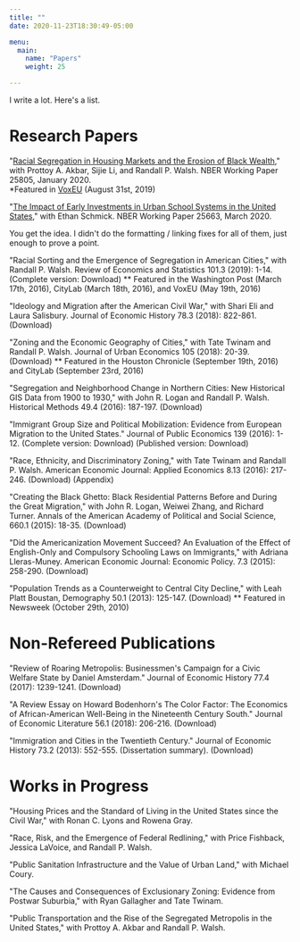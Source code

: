 ```yaml
---
title: ""
date: 2020-11-23T18:30:49-05:00

menu:
  main:
    name: "Papers"
    weight: 25

---
```


I write a lot. Here's a list.

# Research Papers

"[Racial Segregation in Housing Markets and the Erosion of Black Wealth](https://www.allisonshertzer.com/files/w25805.pdf),"
with Prottoy A. Akbar, Sijie Li, and Randall P. Walsh.
NBER Working Paper 25805, January 2020.  
\*Featured in [VoxEU](https://voxeu.org/article/how-segregated-housing-eroded-wealth-black-families) (August 31st, 2019)

"[The Impact of Early Investments in Urban School Systems in the United States](https://www.allisonshertzer.com/files/w25663.pdf),"
with Ethan Schmick.
NBER Working Paper 25663, March 2020.

You get the idea. I didn't do the formatting / linking fixes for all of them,
just enough to prove a point.

"Racial Sorting and the Emergence of Segregation in American Cities," with Randall P. Walsh. Review of Economics and Statistics 101.3 (2019): 1-14. (Complete version: Download)
** Featured in the Washington Post (March 17th, 2016), CityLab (March 18th, 2016), and VoxEU (May 19th, 2016)

"Ideology and Migration after the American Civil War," with Shari Eli and Laura Salisbury. Journal of Economic History 78.3 (2018): 822-861. (Download)

"Zoning and the Economic Geography of Cities," with Tate Twinam and Randall P. Walsh. Journal of Urban Economics 105 (2018): 20-39. (Download)
** Featured in the Houston Chronicle (September 19th, 2016) and CityLab (September 23rd, 2016)

"Segregation and Neighborhood Change in Northern Cities: New Historical GIS Data from 1900 to 1930," with John R. Logan and Randall P. Walsh. Historical Methods 49.4 (2016): 187-197. (Download)

"Immigrant Group Size and Political Mobilization: Evidence from European Migration to the United States." Journal of Public Economics 139 (2016): 1-12. (Complete version: Download) (Published version: Download)

"Race, Ethnicity, and Discriminatory Zoning," with Tate Twinam and Randall P. Walsh. American Economic Journal: Applied Economics 8.13 (2016): 217-246. (Download) (Appendix)

"Creating the Black Ghetto: Black Residential Patterns Before and During the Great Migration," with John R. Logan, Weiwei Zhang, and Richard Turner. Annals of the American Academy of Political and Social Science, 660.1 (2015): 18-35. (Download)

"Did the Americanization Movement Succeed? An Evaluation of the Effect of English-Only and Compulsory Schooling Laws on Immigrants," with Adriana Lleras-Muney. American Economic Journal: Economic Policy. 7.3 (2015): 258-290. (Download)

"Population Trends as a Counterweight to Central City Decline," with Leah Platt Boustan, Demography 50.1 (2013): 125-147. (Download)
** Featured in Newsweek (October 29th, 2010)

# Non-Refereed Publications

"Review of Roaring Metropolis: Businessmen's Campaign for a Civic Welfare State by Daniel Amsterdam." Journal of Economic History 77.4 (2017): 1239-1241. (Download)

"A Review Essay on Howard Bodenhorn's The Color Factor: The Economics of African-American Well-Being in the Nineteenth Century South." Journal of Economic Literature 56.1 (2018): 206-216. (Download)

"Immigration and Cities in the Twentieth Century." Journal of Economic History 73.2 (2013): 552-555. (Dissertation summary). (Download)

# Works in Progress

"Housing Prices and the Standard of Living in the United States since the Civil War," with Ronan C. Lyons and Rowena Gray.

"Race, Risk, and the Emergence of Federal Redlining," with Price Fishback, Jessica LaVoice, and Randall P. Walsh.

"Public Sanitation Infrastructure and the Value of Urban Land," with Michael Coury.

"The Causes and Consequences of Exclusionary Zoning: Evidence from Postwar Suburbia," with Ryan Gallagher and Tate Twinam.

"Public Transportation and the Rise of the Segregated Metropolis in the United States," with Prottoy A. Akbar and Randall P. Walsh.
